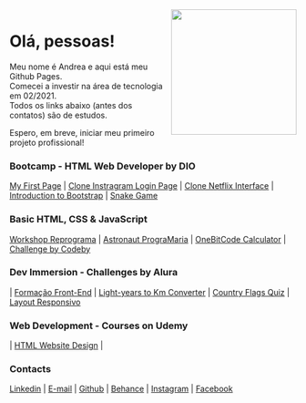 <img src="https://media.giphy.com/media/LPgFwCQg4HQBvPihcn/giphy.gif" width="220px" align="right">

# Olá, pessoas!

Meu nome é Andrea e aqui está meu Github Pages.  
Comecei a investir na área de tecnologia em 02/2021.  
Todos os links abaixo (antes dos contatos) são de estudos.

Espero, em breve, iniciar meu primeiro projeto profissional!

### Bootcamp - HTML Web Developer by DIO 

[My First Page](https://andreadcsousa.github.io/introducao_html_css/) | [Clone Instragram Login Page](https://andreadcsousa.github.io/desafio_instagram/) | [Clone Netflix Interface](https://andreadcsousa.github.io/desafio_netflix/) | [Introduction to Bootstrap](https://andreadcsousa.github.io/introducao_bootstrap/) | [Snake Game](https://andreadcsousa.github.io/desafio_snake/)

### Basic HTML, CSS & JavaScript

[Workshop Reprograma](https://andreadcsousa.github.io/oficina_reprograma/) | [Astronaut PrograMaria](https://andreadcsousa.github.io/frontend_programaria/) | [OneBitCode Calculator](https://andreadcsousa.github.io/start_onebitcode/) | [Challenge by Codeby](https://andreadcsousa.github.io/codeby_test/)

### Dev Immersion - Challenges by Alura

| [Formação Front-End](https://andreadcsousa.github.io/alura_frontend/) | [Light-years to Km Converter](https://andreadcsousa.github.io/alura_conversorjs/) | [Country Flags Quiz](https://andreadcsousa.github.io/alura_quizjs/) | [Layout Responsivo](https://andreadcsousa.github.io/alura_responsivo/)

### Web Development - Courses on Udemy

| [HTML Website Design](https://andreadcsousa.github.io/projeto-unes/) |

### Contacts

[Linkedin](https://www.linkedin.com/in/andrea-dcsousa/) | [E-mail](mailto:andrea.dcsousa@gmail.com) | [Github](https://github.com/andreadcsousa) | [Behance](https://www.freecodecamp.org/andreadcsousa) | [Instagram](https://www.instagram.com/pinklovesxtina/) | [Facebook](https://www.facebook.com/pinkLOVESxtina)
